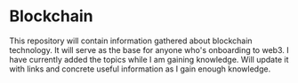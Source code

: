 # Blockchain
This repository will contain information gathered about blockchain technology. It will serve as the base for anyone who's onboarding to web3. 
I have currently added the topics while I am gaining knowledge. Will update it with links and concrete useful information as I gain enough knowledge.
